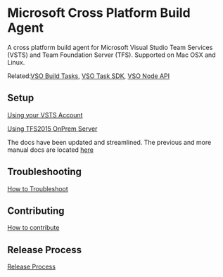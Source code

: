 # Microsoft Cross Platform Build Agent

A cross platform build agent for Microsoft Visual Studio Team Services (VSTS) and Team Foundation Server (TFS).  Supported on Mac OSX and Linux.

Related:[VSO Build Tasks](https://github.com/Microsoft/vso-agent-tasks), [VSO Task SDK](https://github.com/Microsoft/vso-task-lib), [VSO Node API](https://github.com/Microsoft/vso-node-api)

## Setup

[Using your VSTS Account](docs/vsts.md)

[Using TFS2015 OnPrem Server](docs/onprem.md)

The docs have been updated and streamlined.  The previous and more manual docs are located [here](docs/old.md)

## Troubleshooting

[How to Troubleshoot](docs/troubleshooting.md)

## Contributing

[How to contribute](docs/contribute.md)

## Release Process

[Release Process](docs/releases.md)
